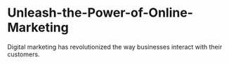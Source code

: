 # Unleash-the-Power-of-Online-Marketing
Digital marketing has revolutionized the way businesses interact with their customers. 
